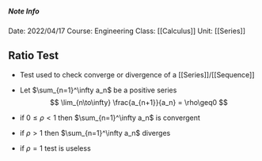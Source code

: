 ##### Note Info
Date: 2022/04/17
Course: Engineering
Class: [[Calculus]]
Unit: [[Series]]
## Ratio Test
- Test used to check converge or divergence of a [[Series]]/[[Sequence]]

- Let $\sum_{n=1}^\infty a_n$ be a positive series
$$ \lim_{n\to\infty} \frac{a_{n+1}}{a_n} = \rho\geq0 $$
- if $0\leq\rho<1$ then $\sum_{n=1}^\infty a_n$ is convergent
- if $\rho>1$ then $\sum_{n=1}^\infty a_n$ diverges
- if $\rho = 1$ test is useless